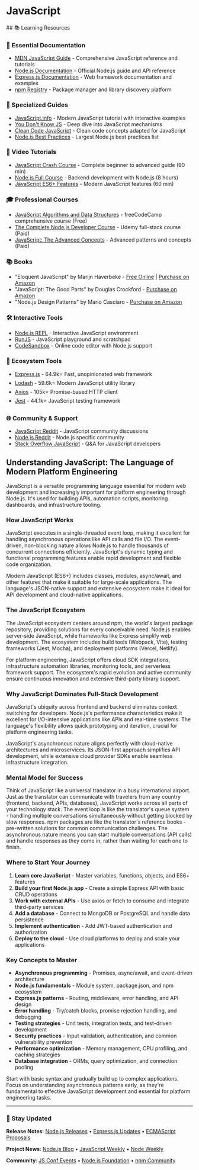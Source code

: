 # JavaScript

<GitHubButtons />
## 📚 Learning Resources

### 📖 Essential Documentation
- [MDN JavaScript Guide](https://developer.mozilla.org/en-US/docs/Web/JavaScript/Guide) - Comprehensive JavaScript reference and tutorials
- [Node.js Documentation](https://nodejs.org/docs/) - Official Node.js guide and API reference
- [Express.js Documentation](https://expressjs.com/en/guide/routing.html) - Web framework documentation and examples
- [npm Registry](https://www.npmjs.com/) - Package manager and library discovery platform

### 📝 Specialized Guides
- [JavaScript.info](https://javascript.info/) - Modern JavaScript tutorial with interactive examples
- [You Don't Know JS](https://github.com/getify/You-Dont-Know-JS) - Deep dive into JavaScript mechanisms
- [Clean Code JavaScript](https://github.com/ryanmcdermott/clean-code-javascript) - Clean code concepts adapted for JavaScript
- [Node.js Best Practices](https://github.com/goldbergyoni/nodebestpractices) - Largest Node.js best practices list

### 🎥 Video Tutorials
- [JavaScript Crash Course](https://www.youtube.com/watch?v=hdI2bqOjy3c) - Complete beginner to advanced guide (90 min)
- [Node.js Full Course](https://www.youtube.com/watch?v=Oe421EPjeBE) - Backend development with Node.js (8 hours)
- [JavaScript ES6+ Features](https://www.youtube.com/watch?v=nZ1DMMsyVyI) - Modern JavaScript features (60 min)

### 🎓 Professional Courses
- [JavaScript Algorithms and Data Structures](https://www.freecodecamp.org/learn/javascript-algorithms-and-data-structures/) - freeCodeCamp comprehensive course (Free)
- [The Complete Node.js Developer Course](https://www.udemy.com/course/the-complete-nodejs-developer-course-2/) - Udemy full-stack course (Paid)
- [JavaScript: The Advanced Concepts](https://www.udemy.com/course/advanced-javascript-concepts/) - Advanced patterns and concepts (Paid)

### 📚 Books
- "Eloquent JavaScript" by Marijn Haverbeke - [Free Online](https://eloquentjavascript.net/) | [Purchase on Amazon](https://www.amazon.com/dp/1593279507)
- "JavaScript: The Good Parts" by Douglas Crockford - [Purchase on Amazon](https://www.amazon.com/dp/0596517742)
- "Node.js Design Patterns" by Mario Casciaro - [Purchase on Amazon](https://www.amazon.com/dp/1839214112)

### 🛠️ Interactive Tools
- [Node.js REPL](https://nodejs.org/en/docs/guides/repl/) - Interactive JavaScript environment
- [RunJS](https://runjs.app/) - JavaScript playground and scratchpad
- [CodeSandbox](https://codesandbox.io/) - Online code editor with Node.js support

### 🚀 Ecosystem Tools
- [Express.js](https://github.com/expressjs/express) - 64.9k⭐ Fast, unopinionated web framework
- [Lodash](https://github.com/lodash/lodash) - 59.6k⭐ Modern JavaScript utility library
- [Axios](https://github.com/axios/axios) - 105k⭐ Promise-based HTTP client
- [Jest](https://github.com/facebook/jest) - 44.1k⭐ JavaScript testing framework

### 🌐 Community & Support
- [JavaScript Reddit](https://www.reddit.com/r/javascript/) - JavaScript community discussions
- [Node.js Reddit](https://www.reddit.com/r/node/) - Node.js specific community
- [Stack Overflow JavaScript](https://stackoverflow.com/questions/tagged/javascript) - Q&A for JavaScript developers

## Understanding JavaScript: The Language of Modern Platform Engineering

JavaScript is a versatile programming language essential for modern web development and increasingly important for platform engineering through Node.js. It's used for building APIs, automation scripts, monitoring dashboards, and infrastructure tooling.

### How JavaScript Works
JavaScript executes in a single-threaded event loop, making it excellent for handling asynchronous operations like API calls and file I/O. The event-driven, non-blocking nature allows Node.js to handle thousands of concurrent connections efficiently. JavaScript's dynamic typing and functional programming features enable rapid development and flexible code organization.

Modern JavaScript (ES6+) includes classes, modules, async/await, and other features that make it suitable for large-scale applications. The language's JSON-native support and extensive ecosystem make it ideal for API development and cloud-native applications.

### The JavaScript Ecosystem
The JavaScript ecosystem centers around npm, the world's largest package repository, providing solutions for every conceivable need. Node.js enables server-side JavaScript, while frameworks like Express simplify web development. The ecosystem includes build tools (Webpack, Vite), testing frameworks (Jest, Mocha), and deployment platforms (Vercel, Netlify).

For platform engineering, JavaScript offers cloud SDK integrations, infrastructure automation libraries, monitoring tools, and serverless framework support. The ecosystem's rapid evolution and active community ensure continuous innovation and extensive third-party library support.

### Why JavaScript Dominates Full-Stack Development
JavaScript's ubiquity across frontend and backend eliminates context switching for developers. Node.js's performance characteristics make it excellent for I/O-intensive applications like APIs and real-time systems. The language's flexibility allows quick prototyping and iteration, crucial for platform engineering tasks.

JavaScript's asynchronous nature aligns perfectly with cloud-native architectures and microservices. Its JSON-first approach simplifies API development, while extensive cloud provider SDKs enable seamless infrastructure integration.

### Mental Model for Success
Think of JavaScript like a universal translator in a busy international airport. Just as the translator can communicate with travelers from any country (frontend, backend, APIs, databases), JavaScript works across all parts of your technology stack. The event loop is like the translator's queue system - handling multiple conversations simultaneously without getting blocked by slow responses. npm packages are like the translator's reference books - pre-written solutions for common communication challenges. The asynchronous nature means you can start multiple conversations (API calls) and handle responses as they come in, rather than waiting for each one to finish.

### Where to Start Your Journey
1. **Learn core JavaScript** - Master variables, functions, objects, and ES6+ features
2. **Build your first Node.js app** - Create a simple Express API with basic CRUD operations
3. **Work with external APIs** - Use axios or fetch to consume and integrate third-party services
4. **Add a database** - Connect to MongoDB or PostgreSQL and handle data persistence
5. **Implement authentication** - Add JWT-based authentication and authorization
6. **Deploy to the cloud** - Use cloud platforms to deploy and scale your applications

### Key Concepts to Master
- **Asynchronous programming** - Promises, async/await, and event-driven architecture
- **Node.js fundamentals** - Module system, package.json, and npm ecosystem
- **Express.js patterns** - Routing, middleware, error handling, and API design
- **Error handling** - Try/catch blocks, promise rejection handling, and debugging
- **Testing strategies** - Unit tests, integration tests, and test-driven development
- **Security practices** - Input validation, authentication, and common vulnerability prevention
- **Performance optimization** - Memory management, CPU profiling, and caching strategies
- **Database integration** - ORMs, query optimization, and connection pooling

Start with basic syntax and gradually build up to complex applications. Focus on understanding asynchronous patterns early, as they're fundamental to effective JavaScript development and essential for platform engineering tasks.

---

### 📡 Stay Updated

**Release Notes**: [Node.js Releases](https://nodejs.org/en/about/releases/) • [Express.js Updates](https://github.com/expressjs/express/releases) • [ECMAScript Proposals](https://github.com/tc39/proposals)

**Project News**: [Node.js Blog](https://nodejs.org/en/blog/) • [JavaScript Weekly](https://javascriptweekly.com/) • [Node Weekly](https://nodeweekly.com/)

**Community**: [JS Conf Events](https://jsconf.com/) • [Node.js Foundation](https://foundation.nodejs.org/) • [npm Community](https://www.npmjs.com/community)